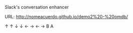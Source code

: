 Slack's conversation enhancer

URL: http://nomeacuerdo.github.io/demo2%20-%20omdb/

↑ ↑ ↓ ↓ ← → ← → B A
